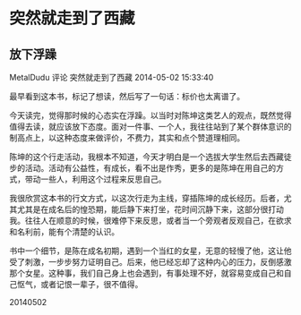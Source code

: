 # 突然就走到了西藏

## 放下浮躁

MetalDudu 评论 突然就走到了西藏   2014-05-02 15:33:40

最早看到这本书，标记了想读，然后写了一句话：标价也太离谱了。

今天读完，觉得那时候的心态实在浮躁。以当时对陈坤这类艺人的观点，既然觉得值得去读，就应该放下态度。面对一件事、一个人，我往往站到了某个群体意识的制高点上，以这种态度来做评价，不费力，其实和点个赞道理相同。

陈坤的这个行走活动，我根本不知道，今天才明白是一个选拔大学生然后去西藏徒步的活动。活动有公益性，有成长，看不出是作秀，更多的是陈坤在用自己的方式，带动一些人，利用这个过程来反思自己。

我很欣赏这本书的行文方式，以这次行走为主线，穿插陈坤的成长经历。后者，尤其尤其是在成名后的惶恐期，能后静下来打坐，花时间沉静下来，这部分很打动我。往往人在顺意的时候，很难停下来反思，或者当一个旁观者反观自己，在欲求和名利前，能有个清楚的认识。

书中一个细节，是陈在成名初期，遇到一个当红的女星，无意的轻慢了他，这让他受了刺激，一步步努力证明自己。后来，他已经忘却了这种内心的压力，反倒感激那个女星。这种事，我们自己身上也会遇到，有事处理不好，就容易变成自己和自己怄气，或者记恨一辈子，很不值得。

20140502